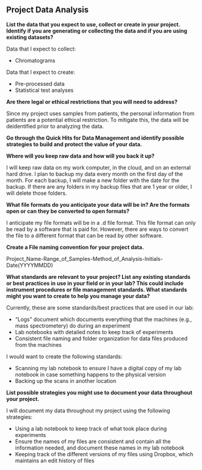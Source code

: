
## Project Data Analysis

**List the data that you expect to use, collect or create in your
project. Identify if you are generating or collecting the data and if
you are using existing datasets?**

Data that I expect to collect:

- Chromatograms

Data that I expect to create:

- Pre-processed data
- Statistical test analyses

**Are there legal or ethical restrictions that you will need to
address?**

Since my project uses samples from patients, the personal information
from patients are a potential ethical restriction. To mitigate this, the
data will be deidentified prior to analyzing the data.

**Go through the Quick Hits for Data Management and identify possible
strategies to build and protect the value of your data.**

**Where will you keep raw data and how will you back it up?**

I will keep raw data on my work computer, in the cloud, and on an
external hard drive. I plan to backup my data every month on the first
day of the month. For each backup, I will make a new folder with the
date for the backup. If there are any folders in my backup files that
are 1 year or older, I will delete those folders.

**What file formats do you anticipate your data will be in? Are the
formats open or can they be converted to open formats?**

I anticipate my file formats will be in a .d file format. This file
format can only be read by a software that is paid for. However, there
are ways to convert the file to a different format that can be read by
other software.

**Create a File naming convention for your project data.**

Project_Name-Range_of_Samples-Method_of_Analysis-Initials-Date(YYYYMMDD)

**What standards are relevant to your project? List any existing
standards or best practices in use in your field or in your lab? This
could include instrument procedures or file management standards. What
standards might you want to create to help you manage your data?**

Currently, these are some standards/best practices that are used in our
lab:

- “Logs” document which documents everything that the machines (e.g.,
  mass spectrometery) do during an experiment
- Lab notebooks with detailed notes to keep track of experiments
- Consistent file naming and folder organization for data files produced
  from the machines

I would want to create the following standards:

- Scanning my lab notebook to ensure I have a digital copy of my lab
  notebook in case something happens to the physical version
- Backing up the scans in another location

**List possible strategies you might use to document your data
throughout your project.**

I will document my data throughout my project using the following
strategies:

- Using a lab notebook to keep track of what took place during
  experiments
- Ensure the names of my files are consistent and contain all the
  information needed, and document these names in my lab notebook
- Keeping track of the different versions of my files using Dropbox,
  which maintains an edit history of files
